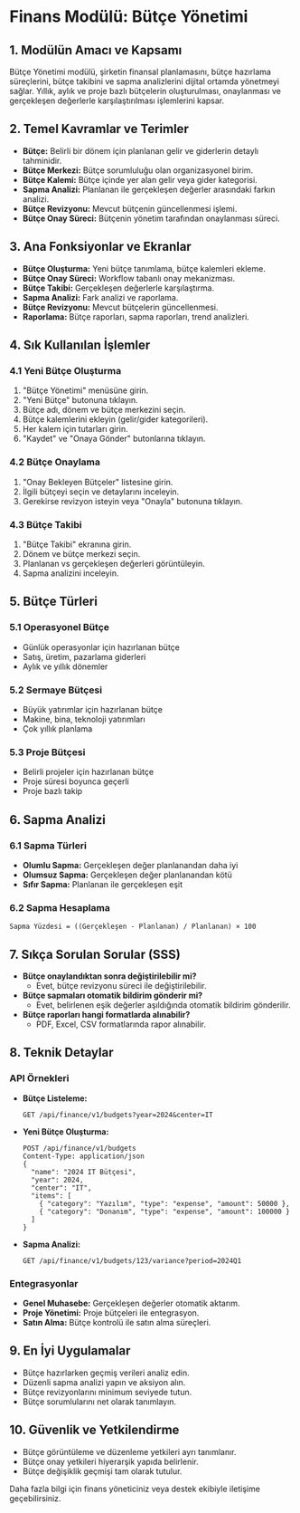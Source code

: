 # Finans Modülü: Bütçe Yönetimi

## 1. Modülün Amacı ve Kapsamı
Bütçe Yönetimi modülü, şirketin finansal planlamasını, bütçe hazırlama süreçlerini, bütçe takibini ve sapma analizlerini dijital ortamda yönetmeyi sağlar. Yıllık, aylık ve proje bazlı bütçelerin oluşturulması, onaylanması ve gerçekleşen değerlerle karşılaştırılması işlemlerini kapsar.

## 2. Temel Kavramlar ve Terimler
- **Bütçe:** Belirli bir dönem için planlanan gelir ve giderlerin detaylı tahminidir.
- **Bütçe Merkezi:** Bütçe sorumluluğu olan organizasyonel birim.
- **Bütçe Kalemi:** Bütçe içinde yer alan gelir veya gider kategorisi.
- **Sapma Analizi:** Planlanan ile gerçekleşen değerler arasındaki farkın analizi.
- **Bütçe Revizyonu:** Mevcut bütçenin güncellenmesi işlemi.
- **Bütçe Onay Süreci:** Bütçenin yönetim tarafından onaylanması süreci.

## 3. Ana Fonksiyonlar ve Ekranlar
- **Bütçe Oluşturma:** Yeni bütçe tanımlama, bütçe kalemleri ekleme.
- **Bütçe Onay Süreci:** Workflow tabanlı onay mekanizması.
- **Bütçe Takibi:** Gerçekleşen değerlerle karşılaştırma.
- **Sapma Analizi:** Fark analizi ve raporlama.
- **Bütçe Revizyonu:** Mevcut bütçelerin güncellenmesi.
- **Raporlama:** Bütçe raporları, sapma raporları, trend analizleri.

## 4. Sık Kullanılan İşlemler
### 4.1 Yeni Bütçe Oluşturma
1. "Bütçe Yönetimi" menüsüne girin.
2. "Yeni Bütçe" butonuna tıklayın.
3. Bütçe adı, dönem ve bütçe merkezini seçin.
4. Bütçe kalemlerini ekleyin (gelir/gider kategorileri).
5. Her kalem için tutarları girin.
6. "Kaydet" ve "Onaya Gönder" butonlarına tıklayın.

### 4.2 Bütçe Onaylama
1. "Onay Bekleyen Bütçeler" listesine girin.
2. İlgili bütçeyi seçin ve detaylarını inceleyin.
3. Gerekirse revizyon isteyin veya "Onayla" butonuna tıklayın.

### 4.3 Bütçe Takibi
1. "Bütçe Takibi" ekranına girin.
2. Dönem ve bütçe merkezi seçin.
3. Planlanan vs gerçekleşen değerleri görüntüleyin.
4. Sapma analizini inceleyin.

## 5. Bütçe Türleri
### 5.1 Operasyonel Bütçe
- Günlük operasyonlar için hazırlanan bütçe
- Satış, üretim, pazarlama giderleri
- Aylık ve yıllık dönemler

### 5.2 Sermaye Bütçesi
- Büyük yatırımlar için hazırlanan bütçe
- Makine, bina, teknoloji yatırımları
- Çok yıllık planlama

### 5.3 Proje Bütçesi
- Belirli projeler için hazırlanan bütçe
- Proje süresi boyunca geçerli
- Proje bazlı takip

## 6. Sapma Analizi
### 6.1 Sapma Türleri
- **Olumlu Sapma:** Gerçekleşen değer planlanandan daha iyi
- **Olumsuz Sapma:** Gerçekleşen değer planlanandan kötü
- **Sıfır Sapma:** Planlanan ile gerçekleşen eşit

### 6.2 Sapma Hesaplama
```
Sapma Yüzdesi = ((Gerçekleşen - Planlanan) / Planlanan) × 100
```

## 7. Sıkça Sorulan Sorular (SSS)
- **Bütçe onaylandıktan sonra değiştirilebilir mi?**
  - Evet, bütçe revizyonu süreci ile değiştirilebilir.
- **Bütçe sapmaları otomatik bildirim gönderir mi?**
  - Evet, belirlenen eşik değerler aşıldığında otomatik bildirim gönderilir.
- **Bütçe raporları hangi formatlarda alınabilir?**
  - PDF, Excel, CSV formatlarında rapor alınabilir.

## 8. Teknik Detaylar
### API Örnekleri
- **Bütçe Listeleme:**
  ```http
  GET /api/finance/v1/budgets?year=2024&center=IT
  ```
- **Yeni Bütçe Oluşturma:**
  ```http
  POST /api/finance/v1/budgets
  Content-Type: application/json
  {
    "name": "2024 IT Bütçesi",
    "year": 2024,
    "center": "IT",
    "items": [
      { "category": "Yazılım", "type": "expense", "amount": 50000 },
      { "category": "Donanım", "type": "expense", "amount": 100000 }
    ]
  }
  ```
- **Sapma Analizi:**
  ```http
  GET /api/finance/v1/budgets/123/variance?period=2024Q1
  ```

### Entegrasyonlar
- **Genel Muhasebe:** Gerçekleşen değerler otomatik aktarım.
- **Proje Yönetimi:** Proje bütçeleri ile entegrasyon.
- **Satın Alma:** Bütçe kontrolü ile satın alma süreçleri.

## 9. En İyi Uygulamalar
- Bütçe hazırlarken geçmiş verileri analiz edin.
- Düzenli sapma analizi yapın ve aksiyon alın.
- Bütçe revizyonlarını minimum seviyede tutun.
- Bütçe sorumlularını net olarak tanımlayın.

## 10. Güvenlik ve Yetkilendirme
- Bütçe görüntüleme ve düzenleme yetkileri ayrı tanımlanır.
- Bütçe onay yetkileri hiyerarşik yapıda belirlenir.
- Bütçe değişiklik geçmişi tam olarak tutulur.

Daha fazla bilgi için finans yöneticiniz veya destek ekibiyle iletişime geçebilirsiniz. 